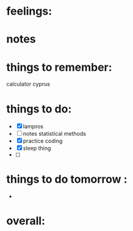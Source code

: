 
# feelings:

# notes

# things to remember:
calculator cyprus
# things to do:
- [x] lampros
- [ ] notes statistical methods
- [x] practice coding
- [x] sleep thing
- [ ] 
# things to do tomorrow :
- 
# overall:

